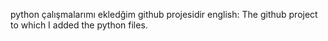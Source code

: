 python çalışmalarımı ekledğim github projesidir
english:
The github project to which I added the python files.
